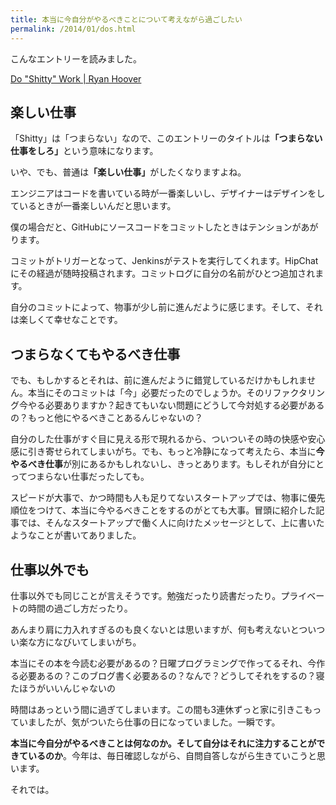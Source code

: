 ```yaml
---
title: 本当に今自分がやるべきことについて考えながら過ごしたい
permalink: /2014/01/dos.html
---
```


こんなエントリーを読みました。

[Do "Shitty" Work \| Ryan Hoover](http://ryanhoover.me/post/66092903567/do-shitty-work)

## 楽しい仕事

「Shitty」は「つまらない」なので、このエントリーのタイトルは<strong>「つまらない仕事をしろ」</strong>という意味になります。

いや、でも、普通は<strong>「楽しい仕事」</strong>がしたくなりますよね。

エンジニアはコードを書いている時が一番楽しいし、デザイナーはデザインをしているときが一番楽しいんだと思います。

僕の場合だと、GitHubにソースコードをコミットしたときはテンションがあがります。

コミットがトリガーとなって、Jenkinsがテストを実行してくれます。HipChatにその経過が随時投稿されます。コミットログに自分の名前がひとつ追加されます。

自分のコミットによって、物事が少し前に進んだように感じます。そして、それは楽しくて幸せなことです。

## つまらなくてもやるべき仕事

でも、もしかするとそれは、前に進んだように錯覚しているだけかもしれません。本当にそのコミットは「今」必要だったのでしょうか。そのリファクタリング今やる必要ありますか？起きてもいない問題にどうして今対処する必要があるの？もっと他にやるべきことあるんじゃないの？

自分のした仕事がすぐ目に見える形で現れるから、ついついその時の快感や安心感に引き寄せられてしまいがち。でも、もっと冷静になって考えたら、本当に<strong>今やるべき仕事</strong>が別にあるかもしれないし、きっとあります。もしそれが自分にとってつまらない仕事だったしても。

スピードが大事で、かつ時間も人も足りてないスタートアップでは、物事に優先順位をつけて、本当に今やるべきことをするのがとても大事。冒頭に紹介した記事では、そんなスタートアップで働く人に向けたメッセージとして、上に書いたようなことが書いてありました。

## 仕事以外でも

仕事以外でも同じことが言えそうです。勉強だったり読書だったり。プライベートの時間の過ごし方だったり。

あんまり肩に力入れすぎるのも良くないとは思いますが、何も考えないとついつい楽な方になびいてしまいがち。

本当にその本を今読む必要があるの？日曜プログラミングで作ってるそれ、今作る必要あるの？このブログ書く必要あるの？なんで？どうしてそれをするの？寝たほうがいいんじゃないの

時間はあっという間に過ぎてしまいます。この間も3連休ずっと家に引きこもっていましたが、気がついたら仕事の日になっていました。一瞬です。

<strong>本当に今自分がやるべきことは何なのか。そして自分はそれに注力することができているのか</strong>。今年は、毎日確認しながら、自問自答しながら生きていこうと思います。

それでは。
